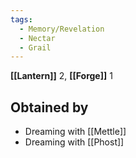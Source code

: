 ```yaml
---
tags:
  - Memory/Revelation
  - Nectar
  - Grail
---
```

**[[Lantern]]** 2, **[[Forge]]** 1
## Obtained by

- Dreaming with [[Mettle]]
- Dreaming with [[Phost]]